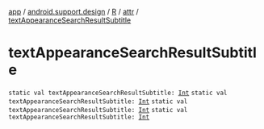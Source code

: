 [app](../../../index.md) / [android.support.design](../../index.md) / [R](../index.md) / [attr](index.md) / [textAppearanceSearchResultSubtitle](.)

# textAppearanceSearchResultSubtitle

`static val textAppearanceSearchResultSubtitle: `[`Int`](https://kotlinlang.org/api/latest/jvm/stdlib/kotlin/-int/index.html)
`static val textAppearanceSearchResultSubtitle: `[`Int`](https://kotlinlang.org/api/latest/jvm/stdlib/kotlin/-int/index.html)
`static val textAppearanceSearchResultSubtitle: `[`Int`](https://kotlinlang.org/api/latest/jvm/stdlib/kotlin/-int/index.html)
`static val textAppearanceSearchResultSubtitle: `[`Int`](https://kotlinlang.org/api/latest/jvm/stdlib/kotlin/-int/index.html)